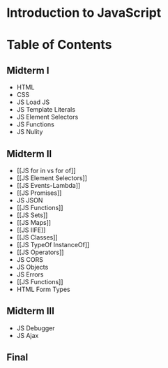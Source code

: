 # Introduction to JavaScript


# Table of Contents

## Midterm I
- HTML
- CSS
- JS Load JS
- JS Template Literals
- JS Element Selectors
- JS Functions
- JS Nulity


## Midterm II
- [[JS for in vs for of]]
- [[JS Element Selectors]]
- [[JS Events-Lambda]]
- [[JS Promises]]
- JS JSON
- [[JS Functions]]
- [[JS Sets]]
- [[JS Maps]]
- [[JS IIFE]]
- [[JS Classes]]
- [[JS TypeOf InstanceOf]]
- [[JS Operators]]
- JS CORS
- JS Objects
- JS Errors
- [[JS Functions]]
- HTML Form Types

## Midterm III
- JS Debugger
- JS Ajax

## Final 